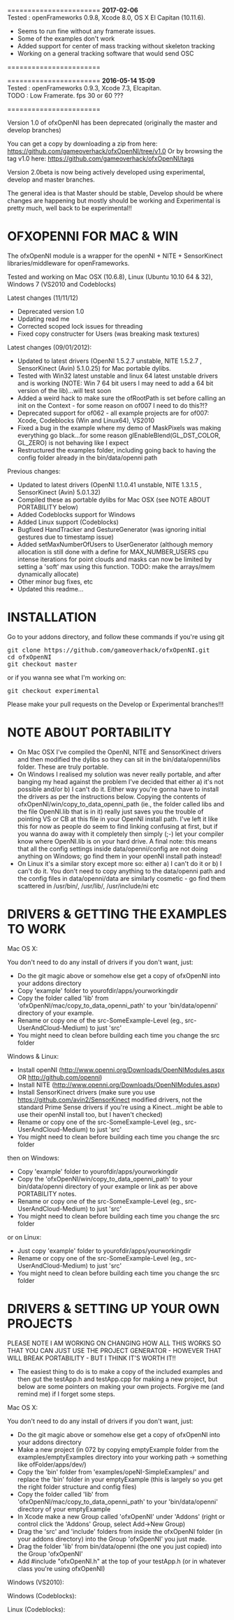 =======================
**2017-02-06**    
Tested : openFrameworks 0.9.8, Xcode 8.0, OS X El Capitan (10.11.6).   
- Seems to run fine without any framerate issues.
- Some of the examples don't work 
- Added support for center of mass tracking without skeleton tracking
- Working on a general tracking software that would send OSC

=======================

=======================
**2016-05-14 15:09**    
Tested : openFrameworks 0.9.3, Xcode 7.3, Elcapitan.   
TODO : Low Framerate. fps 30 or 60 ???   

=======================


Version 1.0 of ofxOpenNI has been deprecated (originally the master and develop branches)

You can get a copy by downloading a zip from here: https://github.com/gameoverhack/ofxOpenNI/tree/v1.0
Or by browsing the tag v1.0 here: https://github.com/gameoverhack/ofxOpenNI/tags

Version 2.0beta is now being actively developed using experimental, develop and master branches.

The general idea is that Master should be stable, Develop should be where changes are happening but mostly should be working and Experimental is pretty much, well back to be experimental!!

OFXOPENNI FOR MAC & WIN
=======================
The ofxOpenNI module is a wrapper for the openNI + NITE + SensorKinect libraries/middleware for openFrameworks. 

Tested and working on Mac OSX (10.6.8), Linux (Ubuntu 10.10 64 & 32), Windows 7 (VS2010 and Codeblocks)

Latest changes (11/11/12)
* Deprecated version 1.0
* Updating read me
* Corrected scoped lock issues for threading
* Fixed copy constructer for Users (was breaking mask textures)

Latest changes (09/01/2012):
* Updated to latest drivers (OpenNI 1.5.2.7 unstable, NITE 1.5.2.7 , SensorKinect (Avin) 5.1.0.25) for Mac portable dylibs.
* Tested with Win32 latest unstable and linux 64 latest unstable drivers and is working (NOTE: Win 7 64 bit users I may need to add a 64 bit version of the lib)...will test soon
* Added a weird hack to make sure the ofRootPath is set before calling an init on the Context - for some reason on of007 I need to do this?!?
* Deprecated support for of062 - all example projects are for of007: Xcode, Codeblocks (Win and Linux64), VS2010
* Fixed a bug in the example where my demo of MaskPixels was making everything go black...for some reason glEnableBlend(GL_DST_COLOR, GL_ZERO) is not behaving like I expect
* Restructured the examples folder, including going back to having the config folder already in the bin/data/openni path

Previous changes:
* Updated to latest drivers (OpenNI 1.1.0.41 unstable, NITE 1.3.1.5 , SensorKinect (Avin) 5.0.1.32)
* Compiled these as portable dylibs for Mac OSX (see NOTE ABOUT PORTABILITY below)
* Added Codeblocks support for Windows
* Added Linux support (Codeblocks)
* Bugfixed HandTracker and GestureGenerator (was ignoring initial gestures due to timestamp issue)
* Added setMaxNumberOfUsers to UserGenerator (although memory allocation is still done with a define for MAX_NUMBER_USERS cpu intense iterations for point clouds and masks can now be limited by setting a 'soft' max using this function. TODO: make the arrays/mem dynamically allocate)
* Other minor bug fixes, etc
* Updated this readme...

INSTALLATION
============
Go to your addons directory, and follow these commands if you're using git

<pre>
git clone https://github.com/gameoverhack/ofxOpenNI.git
cd ofxOpenNI
git checkout master
</pre>

or if you wanna see what I'm working on:

<pre>
git checkout experimental
</pre>

Please make your pull requests on the Develop or Experimental branches!!!

NOTE ABOUT PORTABILITY
======================

* On Mac OSX I've compiled the OpenNI, NITE and SensorKinect drivers and then modified the dylibs so they can sit in the bin/data/openni/libs folder. These are truly portable.
* On Windows I realised my solution was never really portable, and after banging my head against the problem I've decided that either a) it's not possible and/or b) I can't do it. Either way you're gonna have to install the drivers as per the instructions below. Copying the contents of ofxOpenNI/win/copy_to_data_openni_path (ie., the folder called libs and the file OpenNI.lib that is in it) really just saves you the trouble of pointing VS or CB at this file in your OpenNI install path. I've left it like this for now as people do seem to find linking confusing at first, but if you wanna do away with it completely then simply (;-) let your compiler know where OpenNI.lib is on your hard drive. A final note: this means that all the config settings inside data/openni/config are not doing anything on Windows; go find them in your openNI install path instead!
* On Linux it's a similar story except more so: either a) I can't do it or b) I can't do it. You don't need to copy anything to the data/openni path and the config files in data/openni/data are similarly cosmetic - go find them scattered in /usr/bin/, /usr/lib/, /usr/include/ni etc 

DRIVERS & GETTING THE EXAMPLES TO WORK
======================================

Mac OS X:

You don't need to do any install of drivers if you don't want, just:

- Do the git magic above or somehow else get a copy of ofxOpenNI into your addons directory
- Copy 'example' folder to yourofdir/apps/yourworkingdir
- Copy the folder called 'lib' from 'ofxOpenNI/mac/copy_to_data_openni_path' to your 'bin/data/openni' directory of your example.
- Rename or copy one of the src-SomeExample-Level (eg., src-UserAndCloud-Medium) to just 'src'
- You might need to clean before building each time you change the src folder

Windows & Linux:

- Install openNI (http://www.openni.org/Downloads/OpenNIModules.aspx OR http://github.com/openni)
- Install NITE (http://www.openni.org/Downloads/OpenNIModules.aspx)
- Install SensorKinect drivers (make sure you use https://github.com/avin2/SensorKinect modified drivers, not the standard Prime Sense drivers if you're using a Kinect...might be able to use their openNI install too, but I haven't checked)
- Rename or copy one of the src-SomeExample-Level (eg., src-UserAndCloud-Medium) to just 'src'
- You might need to clean before building each time you change the src folder

then on Windows: 

- Copy 'example' folder to yourofdir/apps/yourworkingdir
- Copy the 'ofxOpenNI/win/copy_to_data_openni_path' to your bin/data/openni directory of your example or link as per above PORTABILITY notes.
- Rename or copy one of the src-SomeExample-Level (eg., src-UserAndCloud-Medium) to just 'src'
- You might need to clean before building each time you change the src folder

or on Linux:
- Just copy 'example' folder to yourofdir/apps/yourworkingdir
- Rename or copy one of the src-SomeExample-Level (eg., src-UserAndCloud-Medium) to just 'src'
- You might need to clean before building each time you change the src folder

DRIVERS & SETTING UP YOUR OWN PROJECTS
======================================

PLEASE NOTE I AM WORKING ON CHANGING HOW ALL THIS WORKS SO THAT YOU CAN JUST USE THE PROJECT GENERATOR - HOWEVER THAT WILL BREAK PORTABILITY - BUT I THINK IT'S WORTH IT!!

* The easiest thing to do is to make a copy of the included examples and then gut the testApp.h and testApp.cpp for making a new project, but below are some pointers on making your own projects. Forgive me (and remind me) if I forget some steps.

Mac OS X:

You don't need to do any install of drivers if you don't want, just:

- Do the git magic above or somehow else get a copy of ofxOpenNI into your addons directory
- Make a new project (in 072 by copying emptyExample folder from the examples/emptyExamples directory into your working path -> something like ofFolder/apps/dev/)
- Copy the 'bin' folder from 'examples/opeNI-SimpleExamples/' and replace the 'bin' folder in your emptyExample (this is largely so you get the right folder structure and config files)
- Copy the folder called 'lib' from 'ofxOpenNI/mac/copy_to_data_openni_path' to your 'bin/data/openni' directory of your emptyExample
- In Xcode make a new Group called 'ofxOpenNI' under 'Addons' (right or control click the 'Addons' Group, select Add->New Group)
- Drag the 'src' and 'include' folders from inside the ofxOpenNI folder (in your addons directory) into the Group 'ofxOpenNI' you just made.
- Drag the folder 'lib' from bin/data/openni (the one you just copied) into the Group 'ofxOpenNI'
- Add #include "ofxOpenNI.h" at the top of your testApp.h (or in whatever class you're using ofxOpenNI)

Windows (VS2010):

Windows (Codeblocks):

Linux (Codeblocks):
